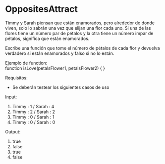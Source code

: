 # OppositesAttract

Timmy y Sarah piensan que están enamorados, pero alrededor de donde viven, solo lo sabrán una vez que elijan una flor cada uno. Si una de las flores tiene un número par de pétalos y la otra tiene un número impar de pétalos, significa que están enamorados.<br>

Escribe una función que tome el número de pétalos de cada flor y devuelva verdadero si están enamorados y falso si no lo están.<br>

Ejemplo de function:<br>
function isLove(petalsFlower1, petalsFlower2) { }<br>

Requisitos:<br>
- Se deberán testear los siguientes casos de uso<br>

Input:<br>
1) Timmy : 1 / Sarah : 4<br>
2) Timmy : 2 / Sarah : 2<br>
3) Timmy : 0 / Sarah : 1<br>
4) Timmy : 0 / Sarah : 0<br>

Output:<br>
1) true<br>
2) false<br>
3) true<br>
4) false<br>
